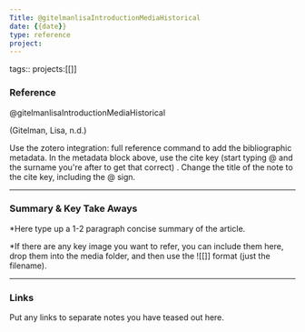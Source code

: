 ```yaml
---
Title: @gitelmanlisaIntroductionMediaHistorical
date: {{date}}
type: reference
project:
---
```


tags::
projects:[[]]

### Reference 

@gitelmanlisaIntroductionMediaHistorical

(Gitelman, Lisa, n.d.)

Use the zotero integration: full reference command to add the bibliographic metadata. In the metadata block above, use the cite key (start typing @ and the surname you're after to get that correct) . Change the title of the note to the cite key, including the @ sign.


---

### Summary & Key Take Aways

*Here type up a 1-2 paragraph concise summary of the article. 

*If there are any key image you want to refer, you can include them here, drop them into the media folder, and then use the ![[]] format (just the filename).

--- 

### Links
Put any links to separate notes you have teased out here.